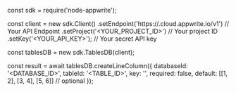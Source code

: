 const sdk = require('node-appwrite');

const client = new sdk.Client()
    .setEndpoint('https://<REGION>.cloud.appwrite.io/v1') // Your API Endpoint
    .setProject('<YOUR_PROJECT_ID>') // Your project ID
    .setKey('<YOUR_API_KEY>'); // Your secret API key

const tablesDB = new sdk.TablesDB(client);

const result = await tablesDB.createLineColumn({
    databaseId: '<DATABASE_ID>',
    tableId: '<TABLE_ID>',
    key: '',
    required: false,
    default: [[1, 2], [3, 4], [5, 6]] // optional
});

